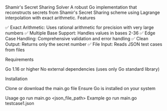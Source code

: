 Shamir's Secret Sharing Solver
A robust Go implementation that reconstructs secrets from Shamir's Secret Sharing scheme using Lagrange interpolation with exact arithmetic.
Features

✅ Exact Arithmetic: Uses rational arithmetic for precision with very large numbers
✅ Multiple Base Support: Handles values in bases 2-36
✅ Edge Case Handling: Comprehensive validation and error handling
✅ Clean Output: Returns only the secret number
✅ File Input: Reads JSON test cases from files

Requirements

Go 1.16 or higher
No external dependencies (uses only Go standard library)

Installation

Clone or download the main.go file
Ensure Go is installed on your system

Usage
go run main.go <json_file_path>
Example
go run main.go testcase1.json
